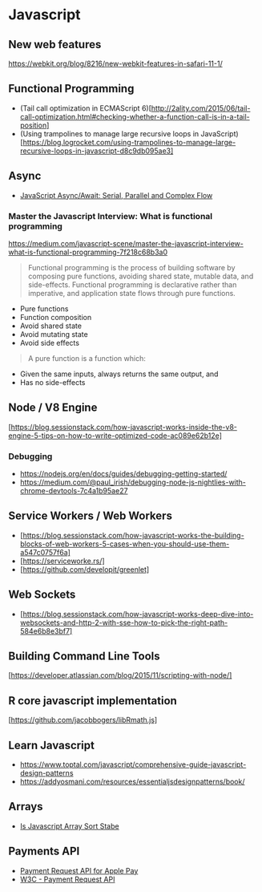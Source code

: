 # Javascript

## New web features
https://webkit.org/blog/8216/new-webkit-features-in-safari-11-1/


## Functional Programming
- (Tail call optimization in ECMAScript 6)[http://2ality.com/2015/06/tail-call-optimization.html#checking-whether-a-function-call-is-in-a-tail-position]
- (Using trampolines to manage large recursive loops in JavaScript)[https://blog.logrocket.com/using-trampolines-to-manage-large-recursive-loops-in-javascript-d8c9db095ae3]


## Async
- [JavaScript Async/Await: Serial, Parallel and Complex Flow](https://techbrij.com/javascript-async-await-parallel-sequence)


### Master the Javascript Interview: What is functional programming
https://medium.com/javascript-scene/master-the-javascript-interview-what-is-functional-programming-7f218c68b3a0

> Functional programming is the process of building software by composing pure functions, avoiding shared state, mutable data, and side-effects. Functional programming is declarative rather than imperative, and application state flows through pure functions.

* Pure functions
* Function composition
* Avoid shared state
* Avoid mutating state
* Avoid side effects

> A pure function is a function which:
* Given the same inputs, always returns the same output, and
* Has no side-effects


## Node / V8 Engine
[https://blog.sessionstack.com/how-javascript-works-inside-the-v8-engine-5-tips-on-how-to-write-optimized-code-ac089e62b12e]


### Debugging
- https://nodejs.org/en/docs/guides/debugging-getting-started/
- https://medium.com/@paul_irish/debugging-node-js-nightlies-with-chrome-devtools-7c4a1b95ae27


## Service Workers / Web Workers
- [https://blog.sessionstack.com/how-javascript-works-the-building-blocks-of-web-workers-5-cases-when-you-should-use-them-a547c0757f6a]
- [https://serviceworke.rs/]
- [https://github.com/developit/greenlet]

## Web Sockets
- [https://blog.sessionstack.com/how-javascript-works-deep-dive-into-websockets-and-http-2-with-sse-how-to-pick-the-right-path-584e6b8e3bf7]


## Building Command Line Tools
[https://developer.atlassian.com/blog/2015/11/scripting-with-node/]


## R core javascript implementation
[https://github.com/jacobbogers/libRmath.js]


## Learn Javascript
- https://www.toptal.com/javascript/comprehensive-guide-javascript-design-patterns
- https://addyosmani.com/resources/essentialjsdesignpatterns/book/

## Arrays
- [Is Javascript Array Sort Stabe](https://medium.com/@fsufitch/is-javascript-array-sort-stable-46b90822543f)


## Payments API
- [Payment Request API for Apple Pay](https://webkit.org/blog/8182/introducing-the-payment-request-api-for-apple-pay/)
- [W3C - Payment Request API](https://www.w3.org/TR/payment-request/)
